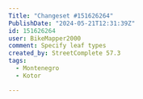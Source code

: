 ```yaml
---
Title: "Changeset #151626264"
PublishDate: "2024-05-21T12:31:39Z"
id: 151626264
user: BikeMapper2000
comment: Specify leaf types
created_by: StreetComplete 57.3
tags:
  - Montenegro
  - Kotor

---
```

